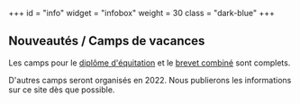 +++
id = "info"
widget = "infobox"
weight = 30
class = "dark-blue"
+++
## Nouveautés / Camps de vacances

Les camps pour le [diplôme d'équitation](/camps/diplome/) et le [brevet combiné](/camps/brevet/) sont complets.

D'autres camps seront organisés en 2022. Nous publierons les informations sur ce site
dès que possible. 
<br>


